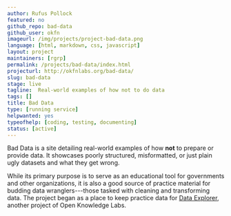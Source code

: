 ```yaml
---
author: Rufus Pollock
featured: no
github_repo: bad-data
github_user: okfn
imageurl: /img/projects/project-bad-data.png
language: [html, markdown, css, javascript]
layout: project
maintainers: [rgrp]
permalink: /projects/bad-data/index.html
projecturl: http://okfnlabs.org/bad-data/
slug: bad-data
stage: live
tagline:  Real-world examples of how not to do data
tags: []
title: Bad Data
type: [running service]
helpwanted: yes
typeofhelp: [coding, testing, documenting]
status: [active]
---
```


Bad Data is a site detailing real-world examples of how **not** to
prepare or provide data. It showcases poorly structured, misformatted,
or just plain ugly datasets and what they get wrong.

While its primary purpose is to serve as an educational tool for
governments and other organizations, it is also a good source of
practice material for budding data wranglers---those tasked with
cleaning and transforming data.  The project began as a place to keep
practice data for [Data Explorer](/projects/data-explorer/), another
project of Open Knowledge Labs.
